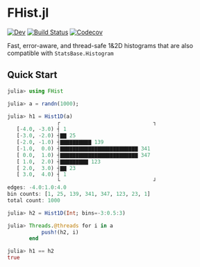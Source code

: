 # FHist.jl

[![Dev](https://img.shields.io/badge/docs-dev-blue.svg)](https://moelf.github.io/FHist.jl/dev/)
[![Build Status](https://github.com/Moelf/FHist.jl/workflows/CI/badge.svg)](https://github.com/Moelf/FHist.jl/actions)
[![Codecov](https://codecov.io/gh/Moelf/FHist.jl/branch/master/graph/badge.svg)](https://codecov.io/gh/Moelf/FHist.jl)

Fast, error-aware, and thread-safe 1&2D histograms that are also compatible with `StatsBase.Histogram`

## Quick Start
```julia
julia> using FHist

julia> a = randn(1000);

julia> h1 = Hist1D(a)
                ┌                              ┐
   [-4.0, -3.0) ┤ 1
   [-3.0, -2.0) ┤▇▇ 25
   [-2.0, -1.0) ┤▇▇▇▇▇▇▇▇▇▇ 139
   [-1.0,  0.0) ┤▇▇▇▇▇▇▇▇▇▇▇▇▇▇▇▇▇▇▇▇▇▇▇▇▇ 341
   [ 0.0,  1.0) ┤▇▇▇▇▇▇▇▇▇▇▇▇▇▇▇▇▇▇▇▇▇▇▇▇▇ 347
   [ 1.0,  2.0) ┤▇▇▇▇▇▇▇▇▇ 123
   [ 2.0,  3.0) ┤▇▇ 23
   [ 3.0,  4.0) ┤ 1
                └                              ┘
edges: -4.0:1.0:4.0
bin counts: [1, 25, 139, 341, 347, 123, 23, 1]
total count: 1000

julia> h2 = Hist1D(Int; bins=-3:0.5:3)

julia> Threads.@threads for i in a
           push!(h2, i)
       end

julia> h1 == h2
true
```

